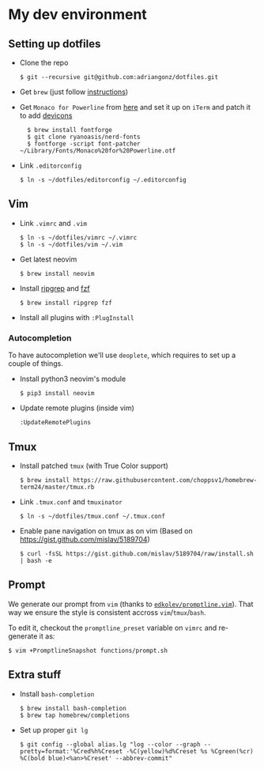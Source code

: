 # My dev environment

## Setting up dotfiles

-   Clone the repo 

    ```console
    $ git --recursive git@github.com:adriangonz/dotfiles.git
    ```

-   Get `brew` (just follow [instructions](https://brew.sh))

-   Get `Monaco for Powerline` from [here](https://gist.github.com/baopham/1838072/raw/616d338cea8b9dcc3a5b17c12fe3070df1b738c0/Monaco%2520for%2520Powerline.otf) and set it up on `iTerm` and patch it to add [devicons](https://github.com/ryanoasis/nerd-fonts#font-patcher)

    ```console
      $ brew install fontforge
      $ git clone ryanoasis/nerd-fonts
      $ fontforge -script font-patcher ~/Library/Fonts/Monaco%20for%20Powerline.otf
    ```

-   Link `.editorconfig`

    ```console
    $ ln -s ~/dotfiles/editorconfig ~/.editorconfig
    ```

## Vim

-   Link `.vimrc` and `.vim`

    ```console
    $ ln -s ~/dotfiles/vimrc ~/.vimrc
    $ ln -s ~/dotfiles/vim ~/.vim
    ```

-   Get latest neovim

    ```console
    $ brew install neovim
    ```

-   Install [ripgrep](https://github.com/BurntSushi/ripgrep) and [fzf](https://github.com/junegunn/fzf)

    ```console
    $ brew install ripgrep fzf
    ```

-   Install all plugins with `:PlugInstall`

### Autocompletion

To have autocompletion we'll use `deoplete`, which requires to set up a couple of things.

-   Install python3 neovim's module

    ```console
    $ pip3 install neovim
    ```

-   Update remote plugins (inside vim)

    ```viml
    :UpdateRemotePlugins 
    ```

## Tmux

-   Install patched `tmux` (with True Color support)

    ```console
    $ brew install https://raw.githubusercontent.com/choppsv1/homebrew-term24/master/tmux.rb
    ```

-   Link `.tmux.conf` and `tmuxinator`

    ```console
    $ ln -s ~/dotfiles/tmux.conf ~/.tmux.conf
    ```

-   Enable pane navigation on tmux as on vim (Based on <https://gist.github.com/mislav/5189704>)

    ```console
    $ curl -fsSL https://gist.github.com/mislav/5189704/raw/install.sh | bash -e
    ```

## Prompt

We generate our prompt from `vim` (thanks to [`edkolev/promptline.vim`](https://github.com/edkolev/promptline.vim)). That way we ensure the style is consistent accross `vim`/`tmux`/`bash`.

To edit it, checkout the `promptline_preset` variable on `vimrc` and re-generate it as:

```console
$ vim +PromptlineSnapshot functions/prompt.sh
```

## Extra stuff

-   Install `bash-completion`

    ```console
    $ brew install bash-completion
    $ brew tap homebrew/completions
    ```

-   Set up proper `git lg`

    ```console
    $ git config --global alias.lg "log --color --graph --pretty=format:'%Cred%h%Creset -%C(yellow)%d%Creset %s %Cgreen(%cr) %C(bold blue)<%an>%Creset' --abbrev-commit"
    ```
